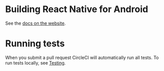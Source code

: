 # Building React Native for Android

See the [docs on the website](https://reactnative.dev/docs/building-from-source.html#android).

# Running tests

When you submit a pull request CircleCI will automatically run all tests. To run tests locally, see [Testing](https://reactnative.dev/docs/testing.html).
